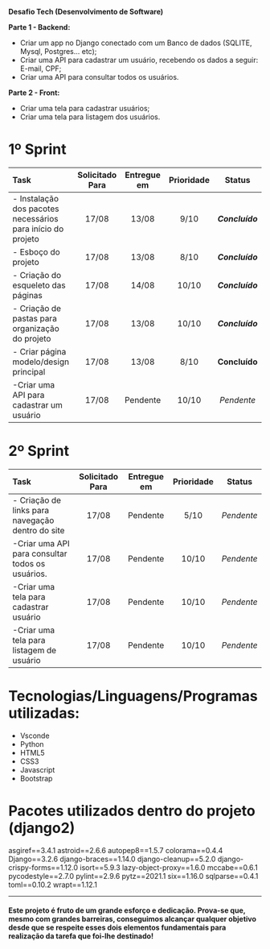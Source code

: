**Desafio Tech (Desenvolvimento de Software)**

**Parte 1 - Backend:**

- Criar um app no Django conectado com um Banco de dados (SQLITE, Mysql, Postgres... etc);
- Criar uma API para cadastrar um usuário, recebendo os dados a seguir:  E-mail, CPF;
- Criar uma API para consultar todos os usuários.

**Parte 2 - Front:**

- Criar uma tela para cadastrar usuários;
- Criar uma tela para listagem dos usuários.






# 1º Sprint

| Task                                     | Solicitado Para | Entregue em | Prioridade |     Status      |
| :--------------------------------------- | :-------------: | :---------: | :--------: | :-------------: |
| - Instalação dos pacotes necessários para  início do projeto |      17/08      |    13/08    |    9/10    | ***Concluído*** |
| - Esboço do projeto                      |      17/08      |    13/08    |    8/10    | ***Concluído*** |
| - Criação do esqueleto das páginas       |      17/08      |    14/08    |   10/10    | ***Concluído*** |
| - Criação de pastas para organização do projeto |      17/08      |    13/08    |   10/10    | ***Concluído*** |
| - Criar página modelo/design principal   |      17/08      |    13/08    |    8/10    |  **Concluído**  |
| -Criar uma API para cadastrar um usuário |      17/08      |  Pendente   |   10/10    |   *Pendente*    |



# 2º Sprint

| Task                                     | Solicitado Para | Entregue em | Prioridade |   Status   |
| :--------------------------------------- | :-------------: | :---------: | :--------: | :--------: |
| - Criação de links para navegação dentro do site |      17/08      |  Pendente   |    5/10    | *Pendente* |
| -Criar uma API para consultar todos os usuários. |      17/08      |  Pendente   |   10/10    | *Pendente* |
| -Criar uma tela para cadastrar usuário   |      17/08      |  Pendente   |   10/10    | *Pendente* |
| -Criar uma tela para listagem de usuário |      17/08      |  Pendente   |   10/10    | *Pendente* |









<h1>Tecnologias/Linguagens/Programas utilizadas:</h1>

- Vsconde
- Python
- HTML5
- CSS3
- Javascript
- Bootstrap



<h1>Pacotes utilizados dentro do projeto (django2)</h1>

asgiref==3.4.1
astroid==2.6.6
autopep8==1.5.7
colorama==0.4.4
Django==3.2.6
django-braces==1.14.0
django-cleanup==5.2.0
django-crispy-forms==1.12.0
isort==5.9.3
lazy-object-proxy==1.6.0
mccabe==0.6.1
pycodestyle==2.7.0
pylint==2.9.6
pytz==2021.1
six==1.16.0
sqlparse==0.4.1
toml==0.10.2
wrapt==1.12.1

------

#### Este projeto é fruto de um grande esforço e dedicação. Prova-se que, mesmo com grandes barreiras, conseguimos alcançar qualquer objetivo desde que se respeite esses dois elementos fundamentais para realização da tarefa que foi-lhe destinado!